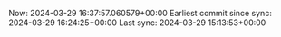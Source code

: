 Now: 2024-03-29 16:37:57.060579+00:00 Earliest commit since sync: 2024-03-29 16:24:25+00:00 Last sync: 2024-03-29 15:13:53+00:00
